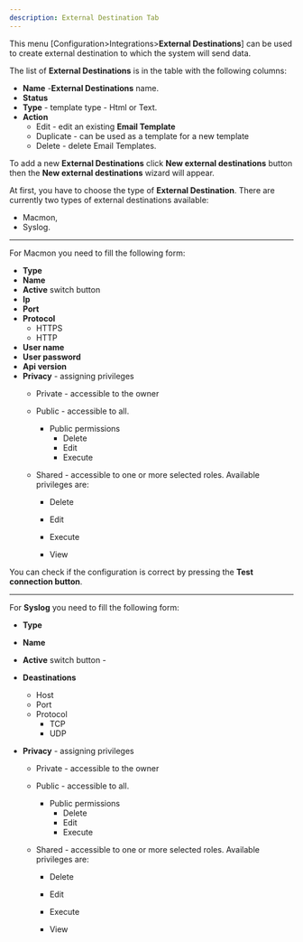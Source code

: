 ```yaml
---
description: External Destination Tab
---
```




This menu [Configuration>Integrations>**External Destinations**] can be used to create external destination to which the system will send data.

The list of **External Destinations** is in the table with the following columns:

- **Name** -**External Destinations** name.
- **Status**
- **Type** - template type - Html or Text.
- **Action**
  - Edit - edit an existing **Email Template**
  - Duplicate - can be used as a template for a new template
  - Delete - delete  Email Templates.



To add a new **External Destinations** click **New external destinations** button then the **New external destinations** wizard will appear. 

At first, you have to choose the type of **External Destination**. There are currently two types of external destinations available:

- Macmon,
- Syslog.

---

For Macmon you need to fill the following form:

- **Type** 
- **Name**
- **Active** switch button 
- **Ip**
- **Port**
- **Protocol**
  - HTTPS
  - HTTP
- **User name**
- **User password**
- **Api version**
- **Privacy** - assigning privileges 
  - Private - accessible to the owner

  - Public - accessible to all. 
    - Public permissions
      - Delete
      - Edit
      - Execute

  - Shared - accessible to one or more selected roles. Available privileges are:
    - Delete

    - Edit

    - Execute

    - View



You can check if the configuration is correct by pressing the **Test connection button**.

---

For **Syslog** you need to fill the following form:

- **Type** 
- **Name**
- **Active** switch button - 
- **Deastinations**
  - Host
  - Port
  - Protocol
    - TCP
    - UDP

- **Privacy** - assigning privileges 
  - Private - accessible to the owner

  - Public - accessible to all. 
    - Public permissions
      - Delete
      - Edit
      - Execute

  - Shared - accessible to one or more selected roles. Available privileges are:
    - Delete

    - Edit

    - Execute

    - View
